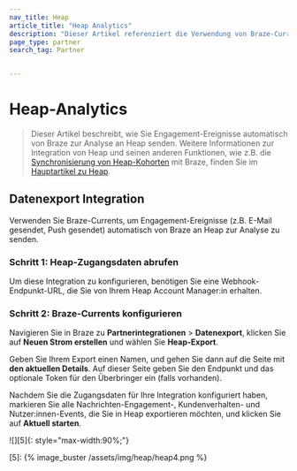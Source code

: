 ```yaml
---
nav_title: Heap
article_title: "Heap Analytics"
description: "Dieser Artikel referenziert die Verwendung von Braze-Currents zur automatischen Analyse von Engagement-Ereignissen mit Heap, einer Plattform für digitale Insights, die es Ihnen erlaubt, Nutzerdaten in Braze zu importieren, Kohorten zu erstellen und Braze-Daten in Heap zu exportieren, um Segmente zu erstellen."
page_type: partner
search_tag: Partner


---
```


# Heap-Analytics

> Dieser Artikel beschreibt, wie Sie Engagement-Ereignisse automatisch von Braze zur Analyse an Heap senden. Weitere Informationen zur Integration von Heap und seinen anderen Funktionen, wie z.B. die [Synchronisierung von Heap-Kohorten]({{site.baseurl}}/partners/data_and_infrastructure_agility/cohort_import/heap/#data-import-integration) mit Braze, finden Sie im [Hauptartikel zu Heap]({{site.baseurl}}/partners/data_and_infrastructure_agility/cohort_import/heap/).

## Datenexport Integration

Verwenden Sie Braze-Currents, um Engagement-Ereignisse (z.B. E-Mail gesendet, Push gesendet) automatisch von Braze an Heap zur Analyse zu senden.

### Schritt 1: Heap-Zugangsdaten abrufen

Um diese Integration zu konfigurieren, benötigen Sie eine Webhook-Endpunkt-URL, die Sie von Ihrem Heap Account Manager:in erhalten.

### Schritt 2: Braze-Currents konfigurieren

Navigieren Sie in Braze zu **Partnerintegrationen** > **Datenexport**, klicken Sie auf **Neuen Strom erstellen** und wählen Sie **Heap-Export**. 

Geben Sie Ihrem Export einen Namen, und gehen Sie dann auf die Seite mit **den aktuellen Details**. Auf dieser Seite geben Sie den Endpunkt und das optionale Token für den Überbringer ein (falls vorhanden).

Nachdem Sie die Zugangsdaten für Ihre Integration konfiguriert haben, markieren Sie alle Nachrichten-Engagement-, Kundenverhalten- und Nutzer:innen-Events, die Sie in Heap exportieren möchten, und klicken Sie auf **Aktuell starten**.

![][5]{: style="max-width:90%;"}

[5]: {% image_buster /assets/img/heap/heap4.png %} 
